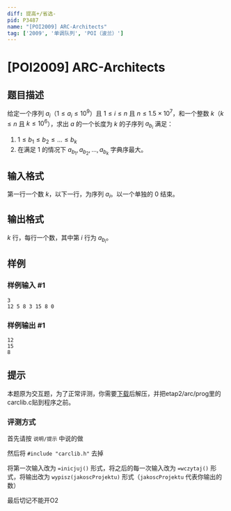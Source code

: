 ```yaml
---
diff: 提高+/省选-
pid: P3487
name: "[POI2009] ARC-Architects"
tag: ['2009', '单调队列', 'POI（波兰）']
---
```

# [POI2009] ARC-Architects
## 题目描述

给定一个序列 $a_i$（$1\leq a_i\leq 10^9$）且 $1\leq i\le n$ 且 $n\leq  
 1.5\times 10^7$，和一个整数 $k$（$k\leq n$ 且 $k\leq 10^6$），求出 $a$ 的一个长度为 $k$ 的子序列 $a_{b_i}$ 满足：

1. $1\leq b_1\leq b_2\leq \ldots\leq b_k$
2. 在满足 $1$ 的情况下 $a_{b_1}, a_{b_2},\ldots , a_{b_k}$ 字典序最大。

## 输入格式

第一行一个数 $k$，以下一行，为序列 $a_i$。以一个单独的 $0$ 结束。

## 输出格式

$k$ 行，每行一个数，其中第 $i$ 行为 $a_{b_i}$。

## 样例

### 样例输入 #1
```
3
12 5 8 3 15 8 0
```
### 样例输出 #1
```
12
15
8
```
## 提示

本题原为交互题，为了正常评测，你需要[下载](http://oi.edu.pl/static/attachment/20110704/oi16-etap2-arc.zip)后解压，并把etap2/arc/prog里的carclib.c贴到程序之前。

### 评测方式

首先请按 `说明/提示` 中说的做

然后将 `#include "carclib.h"` 去掉

将第一次输入改为 `=inicjuj()` 形式，将之后的每一次输入改为 `=wczytaj()` 形式，将输出改为 `wypisz(jakoscProjektu)` 形式（`jakoscProjektu` 代表你输出的数）

最后切记不能开O2

